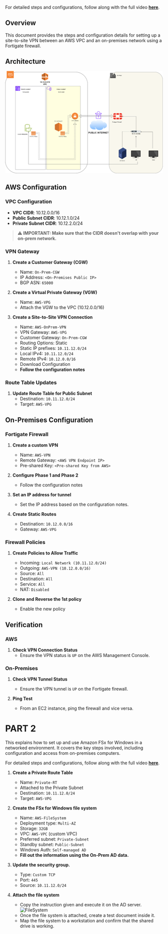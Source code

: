 For detailed steps and configurations, follow along with the full video [**here**](https://youtu.be/v5_UdsUgKv0).

## Overview
This document provides the steps and configuration details for setting up a site-to-site VPN between an AWS VPC and an on-premises network using a Fortigate firewall.

## Architecture
![Architecture](https://github.com/0xp4ck3t/Site-to-Site-VPN-and-FSx/blob/main/architecture.png)

## AWS Configuration

### VPC Configuration
- **VPC CIDR**: 10.12.0.0/16
- **Public Subnet CIDR**: 10.12.1.0/24
- **Private Subnet CIDR**: 10.12.2.0/24

> **⚠️ IMPORTANT: Make sure that the CIDR doesn't overlap with your on-prem network.**

### VPN Gateway

1. **Create a Customer Gateway (CGW)**
   - Name: `On-Prem-CGW`
   - IP Address: `<On-Premises Public IP>`
   - BGP ASN: `65000`

2. **Create a Virtual Private Gateway (VGW)**
   - Name: `AWS-VPG`
   - Attach the VGW to the VPC (10.12.0.0/16)

3. **Create a Site-to-Site VPN Connection**
   - Name: `AWS-OnPrem-VPN`
   - VPN Gateway: `AWS-VPG`
   - Customer Gateway: `On-Prem-CGW`
   - Routing Options: Static
   - Static IP prefixes: `10.11.12.0/24`
   - Local IPv4: `10.11.12.0/24`
   - Remote IPv4: `10.12.0.0/16`
   - Download Configuration
   - **Follow the configuration notes**

### Route Table Updates
1. **Update Route Table for Public Subnet**
   - Destination: `10.11.12.0/24`
   - Target: `AWS-VPG`

## On-Premises Configuration

### Fortigate Firewall
1. **Create a custom VPN**
   - Name: `AWS-VPN`
   - Remote Gateway: `<AWS VPN Endpoint IP>`
   - Pre-shared Key: `<Pre-shared Key from AWS>`

2. **Configure Phase 1 and Phase 2**
   - Follow the configuration notes

3. **Set an IP address for tunnel** 
   - Set the IP address based on the configuration notes.

4. **Create Static Routes**
   - Destination: `10.12.0.0/16`
   - Gateway: `AWS-VPG`

### Firewall Policies
1. **Create Policies to Allow Traffic**
   - Incoming: `Local Network (10.11.12.0/24)`
   - Outgoing: `AWS-VPN (10.12.0.0/16)`
   - Source: `All`
   - Destination: `All`
   - Service: `All`
   - NAT: `Disabled`

2. **Clone and Reverse the 1st policy**
   - Enable the new policy

## Verification

### AWS
1. **Check VPN Connection Status**
   - Ensure the VPN status is `UP` on the AWS Management Console.

### On-Premises
1. **Check VPN Tunnel Status**
   - Ensure the VPN tunnel is `UP` on the Fortigate firewall.

2. **Ping Test**
   - From an EC2 instance, ping the firewall and vice versa.

# PART 2 

This explains how to set up and use Amazon FSx for Windows in a networked environment. It covers the key steps involved, including configuration and access from on-premises computers.

For detailed steps and configurations, follow along with the full video [**here**](https://youtu.be/ehrY4O8RgHw).

1. **Create a Private Route Table**
   - Name: `Private-RT`
   - Attached to the Private Subnet
   - Destination: `10.11.12.0/24`
   - Target: `AWS-VPG`

2. **Create the FSx for Windows file system**
   - Name: `AWS-FileSystem`
   - Deployment type: `Multi-AZ`
   - Storage: `32GB`
   - VPC: `AWS-VPC` (custom VPC)
   - Preferred subnet: `Private-Subnet`
   - Standby subnet: `Public-Subnet`
   - Windows Auth: `Self-managed AD`
   - **Fill out the information using the On-Prem AD data.**

3. **Update the security group.**
   - Type: `Custom TCP`
   - Port: `445`
   - Source: `10.11.12.0/24`

4. **Attach the file system**
   - Copy the instruction given and execute it on the AD server.
   ![FileSystem](/assets/images/projects/fortinetxaws/attachfilesystem.png)
   - Once the file system is attached, create a test document inside it.
   - Map the file system to a workstation and confirm that the shared drive is working.
